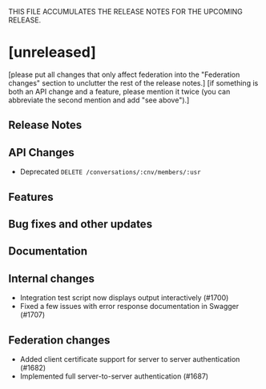 THIS FILE ACCUMULATES THE RELEASE NOTES FOR THE UPCOMING RELEASE.

<!--

# [2021-xx-xx]

[please put all changes that only affect federation into this section to unclutter the rest of the release notes.]
[if something is both an API change and a feature, please mention it twice (you can abbreviate the second mention and add "see above").]

## Release Notes

## API Changes

## Features

## Bug fixes and other updates

## Documentation

## Internal changes

-->


# [unreleased]

[please put all changes that only affect federation into the "Federation changes" section to unclutter the rest of the release notes.]
[if something is both an API change and a feature, please mention it twice (you can abbreviate the second mention and add "see above").]

## Release Notes

## API Changes

* Deprecated `DELETE /conversations/:cnv/members/:usr`

## Features

## Bug fixes and other updates

## Documentation

## Internal changes

* Integration test script now displays output interactively (#1700)
* Fixed a few issues with error response documentation in Swagger (#1707)

## Federation changes

* Added client certificate support for server to server authentication (#1682)
* Implemented full server-to-server authentication (#1687)
